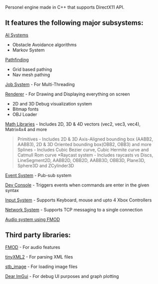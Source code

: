 Personel engine made in C++ that supports DirectX11 API.

It features the following major subsystems:
-------------------------------------------
[AI Systems](Engine/Code/Engine/AI)

- Obstacle Avoidance algorithms
- Markov System

[Pathfinding](Engine/Code/Engine/AI/Pathfinding)

- Grid based pathing
- Nav mesh pathing

[Job System](Engine/Code/Engine/Core) - For Multi-Threading

[Renderer](Engine/Code/Engine/Renderer) - For Drawing and Displaying everything on screen

- 2D and 3D Debug visualization system
- Bitmap fonts
- OBJ Loader


[Math Libraries](Engine/Code/Engine/Math) - Includes 2D, 3D & 4D vectors (vec2, vec3, vec4), Matrix4x4 and more
 > Primitives - Includes 2D & 3D Axis-Aligned bounding box (AABB2, AABB3), 2D & 3D Oriented bounding box(OBB2, OBB3) and more
 > Splines - Includes Cubic Bezier curve, Cubic Hermite curve and Catmull Rom curve
 > *Raycast system - Includes raycasts vs Discs, LineSegment2D, AABB2D, OBB2D, AABB3D, OBB3D, Plane3D, Sphere3D and ZCylinder3D

[Event System](Engine/Code/Engine/Core) - Pub-sub system

[Dev Console](Engine/Code/Engine/Core) - Triggers events when commands are enter in the given syntax

[Input System](Engine/Code/Engine/Input) - Supports Keyboard, mouse and upto 4 Xbox Controllers

[Network System](Engine/Code/Engine/Net) - Supports TCP messaging to a single connection

[Audio system using FMOD](Engine/Code/Engine/Audio)

Third party libraries:
--------------------------
[FMOD](Engine/Code/ThirdParty/fmod) - For audio features

[tinyXML2](Engine/Code/ThirdParty/TinyXML2) - For parsing XML files

[stb_image](Engine/Code/ThirdParty/stb) - For loading image files

[Dear ImGui](Engine/Code/ThirdParty/ImGui) - For debug UI purposes and graph plotting
